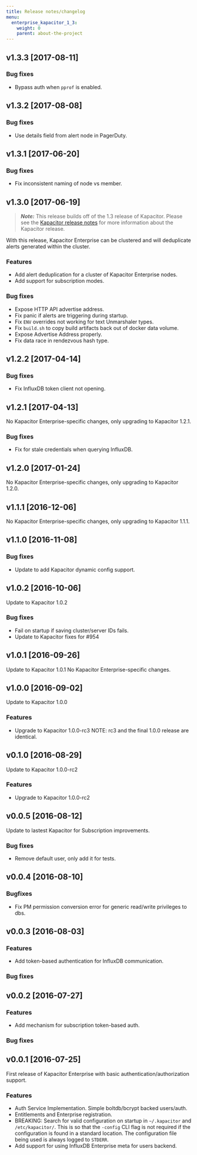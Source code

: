 ```yaml
---
title: Release notes/changelog
menu:
  enterprise_kapacitor_1_3:
    weight: 0
    parent: about-the-project
---
```


## v1.3.3 [2017-08-11]

### Bug fixes

- Bypass auth when `pprof` is enabled.

## v1.3.2 [2017-08-08]

### Bug fixes

- Use details field from alert node in PagerDuty.

## v1.3.1 [2017-06-20]

### Bug fixes

- Fix inconsistent naming of node vs member.

## v1.3.0 [2017-06-19]

> ***Note:*** This release builds off of the 1.3 release of Kapacitor. Please see the [Kapacitor release
> notes](/kapacitor/v1.3/about_the_project/releasenotes-changelog/) for more information about the Kapacitor release.

With this release, Kapacitor Enterprise can be clustered and will deduplicate alerts generated within the cluster.

### Features

- Add alert deduplication for a cluster of Kapacitor Enterprise nodes.
- Add support for subscription modes.

### Bug fixes

- Expose HTTP API advertise address.
- Fix panic if alerts are triggering during startup.
- Fix `ENV` overrides not working for text Unmarshaler types.
- Fix `build.sh` to copy build artifacts back out of docker data volume.
- Expose Advertise Address properly.
- Fix data race in rendezvous hash type.

## v1.2.2 [2017-04-14]

### Bug fixes

- Fix InfluxDB token client not opening.

## v1.2.1 [2017-04-13]

No Kapacitor Enterprise-specific changes, only upgrading to Kapacitor 1.2.1.

### Bug fixes

- Fix for stale credentials when querying InfluxDB.

## v1.2.0 [2017-01-24]

No Kapacitor Enterprise-specific changes, only upgrading to Kapacitor 1.2.0.

## v1.1.1 [2016-12-06]

No Kapacitor Enterprise-specific changes, only upgrading to Kapacitor 1.1.1.

## v1.1.0 [2016-11-08]

### Bug fixes

- Update to add Kapacitor dynamic config support.

## v1.0.2 [2016-10-06]

Update to Kapacitor 1.0.2

### Bug fixes

- Fail on startup if saving cluster/server IDs fails.
- Update to Kapacitor fixes for #954

## v1.0.1 [2016-09-26]

Update to Kapacitor 1.0.1
No Kapacitor Enterprise-specific changes.

## v1.0.0 [2016-09-02]

Update to Kapacitor 1.0.0

### Features

- Upgrade to Kapacitor 1.0.0-rc3
    NOTE: rc3 and the final 1.0.0 release are identical.

## v0.1.0 [2016-08-29]

Update to Kapacitor 1.0.0-rc2

### Features

- Upgrade to Kapacitor 1.0.0-rc2

## v0.0.5 [2016-08-12]

Update to lastest Kapacitor for Subscription improvements.

### Bug fixes

- Remove default user, only add it for tests.

## v0.0.4 [2016-08-10]

### Bugfixes

- Fix PM permission conversion error for generic read/write privileges to dbs.

## v0.0.3 [2016-08-03]

### Features

- Add token-based authentication for InfluxDB communication.

### Bug fixes

## v0.0.2 [2016-07-27]

### Features

- Add mechanism for subscription token-based auth.

### Bug fixes

## v0.0.1 [2016-07-25]

First release of Kapacitor Enterprise with basic authentication/authorization support.

### Features

- Auth Service Implementation. Simple boltdb/bcrypt backed users/auth.
- Entitlements and Enterprise registration.
- BREAKING: Search for valid configuration on startup in `~/.kapacitor` and `/etc/kapacitor/`.
    This is so that the `-config` CLI flag is not required if the configuration is found in a standard location.
    The configuration file being used is always logged to `STDERR`.
- Add support for using InfluxDB Enterprise meta for users backend.
